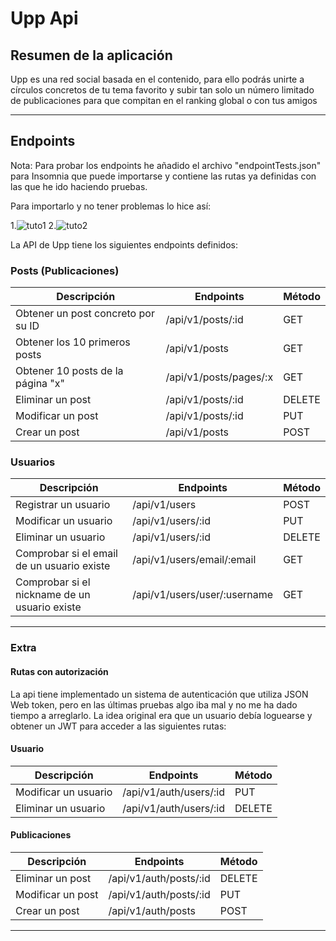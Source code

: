 # Upp Api

## Resumen de la aplicación

Upp es una red social basada en el contenido, para ello podrás unirte a círculos concretos de tu tema favorito y subir tan solo un número limitado de publicaciones para que compitan en el ranking global o con tus amigos

---

## Endpoints

Nota: Para probar los endpoints he añadido el archivo "endpointTests.json" para Insomnia que puede importarse y contiene las rutas ya definidas con las que he ido haciendo pruebas.

Para importarlo y no tener problemas lo hice así:

1.![tuto1](https://user-images.githubusercontent.com/92324278/219983482-8faec9b5-6cf7-4c7f-bffd-912169d0023f.gif)
2.![tuto2](https://user-images.githubusercontent.com/92324278/219983485-6bf80dc8-1f6a-49b9-8c0d-5d30c398086b.gif)


La API de Upp tiene los siguientes endpoints definidos:

### Posts (Publicaciones)

| Descripción                        | Endpoints                  | Método |
| ---------------------------------- | -------------------------- | ------ |
| Obtener un post concreto por su ID | /api/v1/posts/:id | GET    |
| Obtener los 10 primeros posts      | /api/v1/posts              | GET    |
| Obtener 10 posts de la página "x"  | /api/v1/posts/pages/:x     | GET    |
| Eliminar un post                   | /api/v1/posts/:id | DELETE |
| Modificar un post                  | /api/v1/posts/:id | PUT    |
| Crear un post                      | /api/v1/posts              | POST   |

### Usuarios

| Descripción                                   | Endpoints                  | Método |
| --------------------------------------------- | -------------------------- | ------ |
| Registrar un usuario                          | /api/v1/users              | POST   |
| Modificar un usuario                          | /api/v1/users/:id          | PUT    |
| Eliminar un usuario                           | /api/v1/users/:id          | DELETE    |
| Comprobar si el email de un usuario existe    | /api/v1/users/email/:email | GET |
| Comprobar si el nickname de un usuario existe | /api/v1/users/user/:username | GET    |

---

### Extra

#### Rutas con autorización
La api tiene implementado un sistema de autenticación que utiliza JSON Web token, pero en las últimas pruebas algo iba mal y no me ha dado tiempo a arreglarlo. La idea original era que un usuario debía loguearse y obtener un JWT para acceder a las siguientes rutas:

#### Usuario

| Descripción                                   | Endpoints                  | Método |
| --------------------------------------------- | -------------------------- | ------ |
| Modificar un usuario                          | /api/v1/auth/users/:id          | PUT    |
| Eliminar un usuario                           | /api/v1/auth/users/:id          | DELETE    |

#### Publicaciones

| Descripción       | Endpoints              | Método |
| ----------------- | ---------------------- | ------ |
| Eliminar un post  | /api/v1/auth/posts/:id | DELETE |
| Modificar un post | /api/v1/auth/posts/:id | PUT    |
| Crear un post     | /api/v1/auth/posts     | POST   |

---
